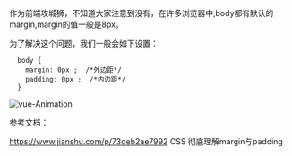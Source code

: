 作为前端攻城狮，不知道大家注意到没有，在许多浏览器中,body都有默认的margin,margin的值一般是8px。

为了解决这个问题，我们一般会如下设置：

```
  body {
    margin: 0px ;  /*外边距*/
    padding: 0px ;  /*内边距*/
  }
```

  ![vue-Animation](https://github.com/Lancger/study_new/blob/master/images/margin.png)

参考文档：

https://www.jianshu.com/p/73deb2ae7992  CSS 彻底理解margin与padding
